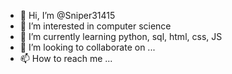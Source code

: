 - 👋 Hi, I’m @Sniper31415
- 👀 I’m interested in computer science
- 🌱 I’m currently learning python, sql, html, css, JS
- 💞️ I’m looking to collaborate on ...
- 📫 How to reach me ...

<!---
Sniper31415/Sniper31415 is a ✨ special ✨ repository because its `README.md` (this file) appears on your GitHub profile.
You can click the Preview link to take a look at your changes.
--->
